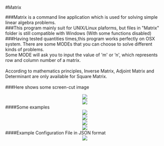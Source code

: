 #Matrix

###Matrix is a command line application which is used for solving simple linear algebra problems.<br>
###This program mainly suit for UNIX/Linux plaforms, but files in "Matrix" folder is still compatible with Windows (With some functions disabled)<br>
###Having tested quantities times,this program works perfectly on OSX system.
There are some MODEs that you can choose to solve different kinds of problems.<br>
Some MODE will ask you to input the value of 'm' or ‘n', which represents row and column number of a matrix.<br><br>
According to mathematics principles, Inverse Matrix, Adjoint Matrix and Determinant are only available for Square Matrix.<br><br>
###Here shows some screen-cut image<br>
<div align=center>
<img src="https://github.com/YanzheL/Matrix/blob/master_OSX/main_menu.png">
</div>
<div align=center>
<img src="https://github.com/YanzheL/Matrix/blob/master_OSX/help_page.png">
</div>
####Some examples<br>
<div align=center>
<img src="https://github.com/YanzheL/Matrix/blob/master_OSX/MODE8-A.png">
</div>
<div align=center>
<img src="https://github.com/YanzheL/Matrix/blob/master_OSX/MODE8-B.png">
</div>
<div align=center>
<img src="https://github.com/YanzheL/Matrix/blob/master_OSX/MODE2.png">
</div>
<div align=center>
<img src="https://github.com/YanzheL/Matrix/blob/master_OSX/MODE7.png">
</div>
####Example Configuration File in JSON format<br>
<div align=center>
<img src="https://github.com/YanzheL/Matrix/blob/master_OSX/Example_Config.png">
</div>
